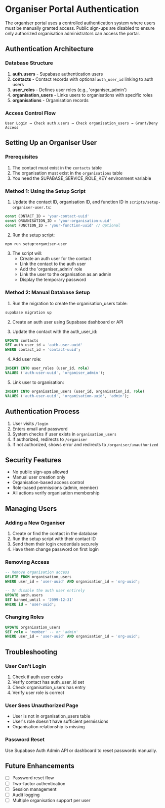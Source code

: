 # Organiser Portal Authentication

The organiser portal uses a controlled authentication system where users must be manually granted access. Public sign-ups are disabled to ensure only authorized organisation administrators can access the portal.

## Authentication Architecture

### Database Structure

1. **auth.users** - Supabase authentication users
2. **contacts** - Contact records with optional `auth_user_id` linking to auth users
3. **user_roles** - Defines user roles (e.g., 'organiser_admin')
4. **organisation_users** - Links users to organisations with specific roles
5. **organisations** - Organisation records

### Access Control Flow

```
User Login → Check auth.users → Check organisation_users → Grant/Deny Access
```

## Setting Up an Organiser User

### Prerequisites

1. The contact must exist in the `contacts` table
2. The organisation must exist in the `organisations` table
3. You need the SUPABASE_SERVICE_ROLE_KEY environment variable

### Method 1: Using the Setup Script

1. Update the contact ID, organisation ID, and function ID in `scripts/setup-organiser-user.ts`:

```typescript
const CONTACT_ID = 'your-contact-uuid'
const ORGANISATION_ID = 'your-organisation-uuid'
const FUNCTION_ID = 'your-function-uuid' // Optional
```

2. Run the setup script:

```bash
npm run setup:organiser-user
```

3. The script will:
   - Create an auth user for the contact
   - Link the contact to the auth user
   - Add the 'organiser_admin' role
   - Link the user to the organisation as an admin
   - Display the temporary password

### Method 2: Manual Database Setup

1. Run the migration to create the organisation_users table:

```bash
supabase migration up
```

2. Create an auth user using Supabase dashboard or API

3. Update the contact with the auth_user_id:

```sql
UPDATE contacts 
SET auth_user_id = 'auth-user-uuid'
WHERE contact_id = 'contact-uuid';
```

4. Add user role:

```sql
INSERT INTO user_roles (user_id, role)
VALUES ('auth-user-uuid', 'organiser_admin');
```

5. Link user to organisation:

```sql
INSERT INTO organisation_users (user_id, organisation_id, role)
VALUES ('auth-user-uuid', 'organisation-uuid', 'admin');
```

## Authentication Process

1. User visits `/login`
2. Enters email and password
3. System checks if user exists in `organisation_users`
4. If authorized, redirects to `/organiser`
5. If not authorized, shows error and redirects to `/organiser/unauthorized`

## Security Features

- No public sign-ups allowed
- Manual user creation only
- Organisation-based access control
- Role-based permissions (admin, member)
- All actions verify organisation membership

## Managing Users

### Adding a New Organiser

1. Create or find the contact in the database
2. Run the setup script with their contact ID
3. Send them their login credentials securely
4. Have them change password on first login

### Removing Access

```sql
-- Remove organisation access
DELETE FROM organisation_users 
WHERE user_id = 'user-uuid' AND organisation_id = 'org-uuid';

-- Or disable the auth user entirely
UPDATE auth.users 
SET banned_until = '2099-12-31'
WHERE id = 'user-uuid';
```

### Changing Roles

```sql
UPDATE organisation_users 
SET role = 'member' -- or 'admin'
WHERE user_id = 'user-uuid' AND organisation_id = 'org-uuid';
```

## Troubleshooting

### User Can't Login

1. Check if auth user exists
2. Verify contact has auth_user_id set
3. Check organisation_users has entry
4. Verify user role is correct

### User Sees Unauthorized Page

- User is not in organisation_users table
- User's role doesn't have sufficient permissions
- Organisation relationship is missing

### Password Reset

Use Supabase Auth Admin API or dashboard to reset passwords manually.

## Future Enhancements

- [ ] Password reset flow
- [ ] Two-factor authentication
- [ ] Session management
- [ ] Audit logging
- [ ] Multiple organisation support per user